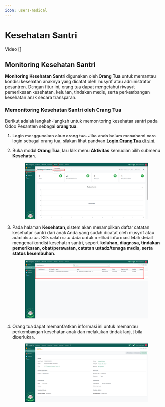 ```yaml
---
icon: users-medical
---
```


# Kesehatan Santri

Video \[]

## Monitoring Kesehatan Santri

**Monitoring Kesehatan Santri** digunakan oleh **Orang Tua** untuk memantau kondisi kesehatan anaknya yang dicatat oleh musyrif atau administrator pesantren. Dengan fitur ini, orang tua dapat mengetahui riwayat pemeriksaan kesehatan, keluhan, tindakan medis, serta perkembangan kesehatan anak secara transparan.

### Memonitoring Kesehatan Santri oleh Orang Tua

Berikut adalah langkah-langkah untuk memonitoring kesehatan santri pada Odoo Pesantren sebagai **orang tua**.

1. Login menggunakan akun orang tua. Jika Anda belum memahami cara login sebagai orang tua, silakan lihat panduan [**Login Orang Tua** di sini](../../../setup-and-konfigurasi/panduan-login/login-orang-tua.md).
2.  Buka modul **Orang Tua**, lalu klik menu **Aktivitas** kemudian pilih submenu **Kesehatan**.

    <figure><img src="../../../.gitbook/assets/images-588 (1).png" alt=""><figcaption></figcaption></figure>
3.  Pada halaman **Kesehatan**, sistem akan menampilkan daftar catatan kesehatan santri dari anak Anda yang sudah dicatat oleh musyrif atau administrator. Klik salah satu data untuk melihat informasi lebih detail mengenai kondisi kesehatan santri, seperti **keluhan, diagnosa, tindakan pemeriksaan, obat/perawatan, catatan ustadz/tenaga medis, serta status kesembuhan**.

    <figure><img src="../../../.gitbook/assets/images-589.png" alt=""><figcaption></figcaption></figure>


4.  Orang tua dapat memanfaatkan informasi ini untuk memantau perkembangan kesehatan anak dan melakukan tindak lanjut bila diperlukan.

    <figure><img src="../../../.gitbook/assets/images-590.png" alt=""><figcaption></figcaption></figure>
